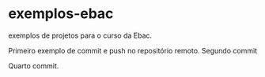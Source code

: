 # exemplos-ebac
exemplos de projetos para o curso da Ebac.

Primeiro exemplo de commit e push no repositório remoto.
Segundo commit

Quarto commit.
